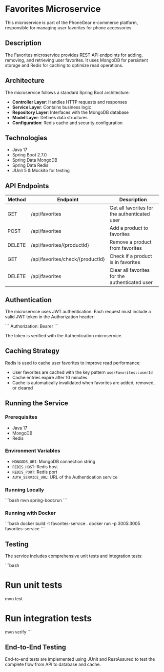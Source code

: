 # Favorites Microservice

This microservice is part of the PhoneGear e-commerce platform, responsible for managing user favorites for phone accessories.

## Description

The Favorites microservice provides REST API endpoints for adding, removing, and retrieving user favorites. It uses MongoDB for persistent storage and Redis for caching to optimize read operations.

## Architecture

The microservice follows a standard Spring Boot architecture:

- **Controller Layer**: Handles HTTP requests and responses
- **Service Layer**: Contains business logic
- **Repository Layer**: Interfaces with the MongoDB database
- **Model Layer**: Defines data structures
- **Configuration**: Redis cache and security configuration

## Technologies

- Java 17
- Spring Boot 2.7.0
- Spring Data MongoDB
- Spring Data Redis
- JUnit 5 & Mockito for testing

## API Endpoints

| Method | Endpoint | Description |
|--------|----------|-------------|
| GET | /api/favorites | Get all favorites for the authenticated user |
| POST | /api/favorites | Add a product to favorites |
| DELETE | /api/favorites/{productId} | Remove a product from favorites |
| GET | /api/favorites/check/{productId} | Check if a product is in favorites |
| DELETE | /api/favorites | Clear all favorites for the authenticated user |

## Authentication

The microservice uses JWT authentication. Each request must include a valid JWT token in the Authorization header:

\`\`\`
Authorization: Bearer <token>
\`\`\`

The token is verified with the Authentication microservice.

## Caching Strategy

Redis is used to cache user favorites to improve read performance:

- User favorites are cached with the key pattern `userFavorites::userId`
- Cache entries expire after 10 minutes
- Cache is automatically invalidated when favorites are added, removed, or cleared

## Running the Service

### Prerequisites

- Java 17
- MongoDB
- Redis

### Environment Variables

- `MONGODB_URI`: MongoDB connection string
- `REDIS_HOST`: Redis host
- `REDIS_PORT`: Redis port
- `AUTH_SERVICE_URL`: URL of the Authentication service

### Running Locally

\`\`\`bash
mvn spring-boot:run
\`\`\`

### Running with Docker

\`\`\`bash
docker build -t favorites-service .
docker run -p 3005:3005 favorites-service
\`\`\`

## Testing

The service includes comprehensive unit tests and integration tests:

\`\`\`bash
# Run unit tests
mvn test

# Run integration tests
mvn verify
\`\`\`

## End-to-End Testing

End-to-end tests are implemented using JUnit and RestAssured to test the complete flow from API to database and cache.
